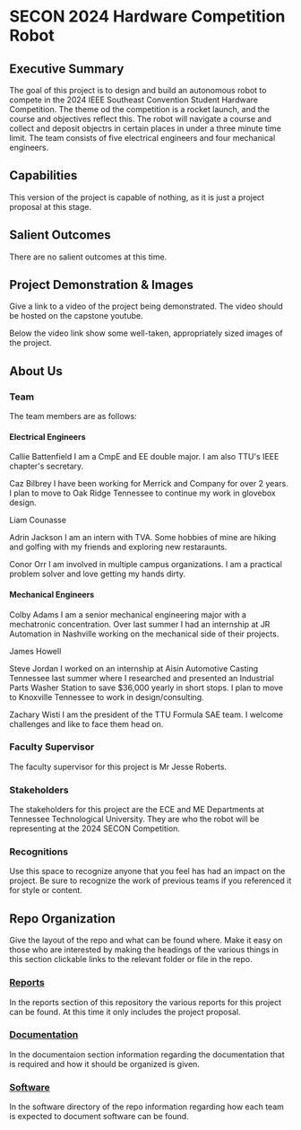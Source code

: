 # SECON 2024 Hardware Competition Robot

## Executive Summary

The goal of this project is to design and build an autonomous robot to compete in the 2024 IEEE Southeast Convention Student Hardware Competition. The theme od the competition is a rocket launch, and the course and objectives reflect this. The robot will navigate a course and collect and deposit objectrs in certain places in under a three minute time limit. The team consists of five electrical engineers and four mechanical engineers.


## Capabilities

This version of the project is capable of nothing, as it is just a project proposal at this stage.


## Salient Outcomes

There are no salient outcomes at this time.


## Project Demonstration & Images

Give a link to a video of the project being demonstrated. The video should be hosted on the capstone youtube.

Below the video link show some well-taken, appropriately sized images of the project.


## About Us

### Team

The team members are as follows:

#### Electrical Engineers

Callie Battenfield
I am a CmpE and EE double major. I am also TTU's IEEE chapter's secretary.

Caz Bilbrey
I have been working for Merrick and Company for over 2 years. I plan to move to Oak Ridge Tennessee  to continue my work in glovebox design.

Liam Counasse

Adrin Jackson
I am an intern with TVA. Some hobbies of mine are hiking and golfing with my friends and exploring new restaraunts.

Conor Orr
I am involved in multiple campus organizations. I am a practical problem solver and love getting my hands dirty.

#### Mechanical Engineers

Colby Adams
I am a senior mechanical engineering major with a mechatronic concentration. Over last summer I had an internship at JR Automation in Nashville working on the mechanical side of their projects.

James Howell

Steve Jordan
I worked on an internship at Aisin Automotive Casting Tennessee last summer where I researched and presented an Industrial Parts Washer Station to save $36,000 yearly in short stops. I plan to move to Knoxville Tennessee to work in design/consulting.

Zachary Wisti
I am the president of the TTU Formula SAE team. I welcome challenges and like to face them head on.

### Faculty Supervisor

The faculty supervisor for this project is Mr Jesse Roberts. 

### Stakeholders

The stakeholders for this project are the ECE and ME Departments at Tennessee Technological University. They are who the robot will be representing at the 2024 SECON Competition.

### Recognitions

Use this space to recognize anyone that you feel has had an impact on the project. Be sure to recognize the work of previous teams if you referenced it for style or content. 

## Repo Organization

Give the layout of the repo and what can be found where. Make it easy on those who are interested by making the headings of the various things in this section clickable links to the relevant folder or file in the repo.


### [Reports](https://github.com/cebttu/CapstoneTeam1/blob/main/Reports)

In the reports section of this repository the various reports for this project can be found. At this time it only includes the project proposal.

### [Documentation](https://github.com/cebttu/CapstoneTeam1/tree/main/Documentation)

In the documentaion section information regarding the documentation that is required and how it should be organized is given.

### [Software](https://github.com/cebttu/CapstoneTeam1/tree/main/Software)

In the software directory of the repo information regarding how each team is expected to document software can be found.
